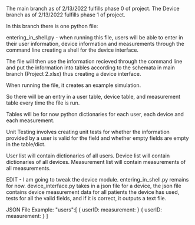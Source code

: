 The main branch as of 2/13/2022 fulfills phase 0 of project.
The Device branch as of 2/13/2022 fulfills phase 1 of project.

In this branch there is one python file:

entering_in_shell.py - when running this file, users will be able to enter in their user information, device information and measurements through the command line creating a shell for the device interface.

The file will then use the information recieved through the command line and put the information into tables according to the schemata in main branch (Project 2.xlsx) thus creating a device interface.

When running the file, it creates an example simulation.

So there will be an entry in a user table, device table, and measurement table every time the file is run.

Tables will be for now python dictionaries for each user, each device and each measurement.

Unit Testing involves creating unit tests for whether the information provided by a user is valid for the field and whether empty fields are empty in the table/dict.

User list will contain dictionaries of all users.
Device list will contain dictionaries of all devices.
Measurement list will contain measurements of all measurements.

EDIT - I am going to tweak the device module. entering_in_shell.py remains for now. device_interface.py takes in a json file for a device, the json file contains device measurement data for all patients the device has used, tests for all the valid fields, and if it is correct, it outputs a text file.

JSON File Example:
"users":[
  {
    userID:
    measurement:
  }
  {
    userID:
    measurement:
  }
]

